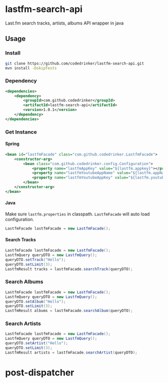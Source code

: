# lastfm-search-api

Last.fm search tracks, artists, albums API wrapper in java

## Usage
### Install
```bash
git clone https://github.com/codedrinker/lastfm-search-api.git
mvn install -DskipTests
```
### Dependency
```xml
<dependencies>
    <dependency>
        <groupId>com.github.codedrinker</groupId>
        <artifactId>lastfm-search-api</artifactId>
        <version>1.0.1</version>
    </dependency>
</dependencies>
```
### Get Instance
#### Spring
```xml
<bean id="lastfmFacade" class="com.github.codedrinker.LastfmFacade">
    <constructor-arg>
        <bean class="com.github.codedrinker.config.Configuration">
            <property name="lastfmAppKey" value="${lastfm.appkey}"></property>
            <property name="lastfmYoutubeAppName" value="${lastfm.appName}"></property>
            <property name="lastfmYoutubeAppKey" value="${lastfm.youtubeKey}"></property>
        </bean>
    </constructor-arg>
</bean>
```
#### Java
Make sure `lastfm.properties` in classpath. `LastfmFacade` will auto load configuration.
```java
LastfmFacade lastfmFacade = new LastfmFacade();
```

#### Search Tracks
```java
LastfmFacade lastfmFacade = new LastfmFacade();
LastfmQuery queryDTO = new LastfmQuery();
queryDTO.setTrack("Hello");
queryDTO.setLimit(3);
LastfmResult tracks = lastfmFacade.searchTrack(queryDTO);
```

### Search Albums
```java
LastfmFacade lastfmFacade = new LastfmFacade();
LastfmQuery queryDTO = new LastfmQuery();
queryDTO.setAlbum("Hello");
queryDTO.setLimit(3);
LastfmResult albums = lastfmFacade.searchAlbum(queryDTO);
```

### Search Artists
```java
LastfmFacade lastfmFacade = new LastfmFacade();
LastfmQuery queryDTO = new LastfmQuery();
queryDTO.setArtist("Hello");
queryDTO.setLimit(3);
LastfmResult artists = lastfmFacade.searchArtist(queryDTO);

```
# post-dispatcher
